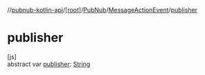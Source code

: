 //[pubnub-kotlin-api](../../../../index.md)/[[root]](../../index.md)/[PubNub](../index.md)/[MessageActionEvent](index.md)/[publisher](publisher.md)

# publisher

[js]\
abstract var [publisher](publisher.md): [String](https://kotlinlang.org/api/core/kotlin-stdlib/kotlin/-string/index.html)
